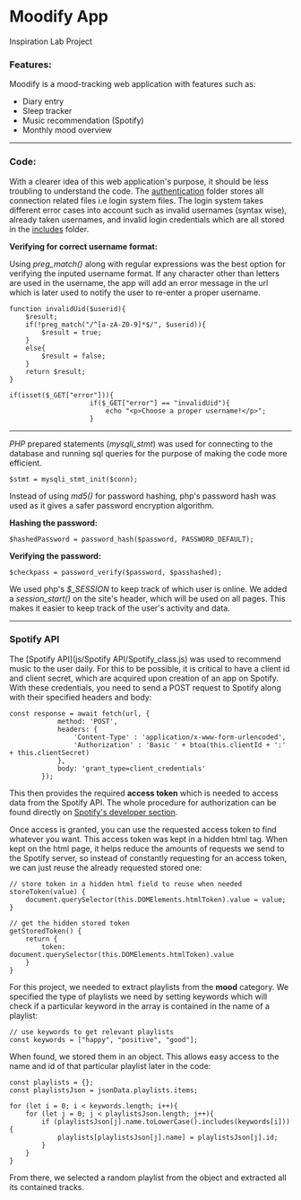 # Moodify App

Inspiration Lab Project

### Features:

Moodify is a mood-tracking web application with features such as:

- Diary entry
- Sleep tracker
- Music recommendation (Spotify)
- Monthly mood overview

---

### Code:

With a clearer idea of this web application's purpose, it should be less troubling to understand the code.
The [authentication](https://github.com/ivfranck/Moodify-App/tree/main/authentication) folder stores all connection related files i.e login system files. The login system takes different error cases into account such as invalid usernames (syntax wise), already taken usernames, and invalid login credentials which are all stored in the [includes](https://github.com/ivfranck/Moodify-App/tree/main/authentication/includes) folder.

**Verifying for correct username format:**

Using _preg_match()_ along with regular expressions was the best option for verifying the inputed username format. If any character other than letters are used in the username, the app will add an error message in the url which is later used to notify the user to re-enter a proper username.

```
function invalidUid($userid){
    $result;
    if(!preg_match("/^[a-zA-Z0-9]*$/", $userid)){
        $result = true;
    }
    else{
        $result = false;
    }
    return $result;
}
```

```
if(isset($_GET["error"])){
                    if($_GET["error"] == "invalidUid"){
                        echo "<p>Choose a proper username!</p>";
                    }
```

---

_PHP_ prepared statements (_mysqli_stmt_) was used for connecting to the database and running sql queries for the purpose of making the code more efficient.

```
$stmt = mysqli_stmt_init($conn);
```

Instead of using _md5()_ for password hashing, php's password hash was used as it gives a safer password encryption algorithm.

**Hashing the password:**

```
$hashedPassword = password_hash($password, PASSWORD_DEFAULT);
```

**Verifying the password:**

```
$checkpass = password_verify($password, $passhashed);
```

We used php's _$\_SESSION_ to keep track of which user is online. We added a _session_start()_ on the site's header, which will be used on all pages. This makes it easier to keep track of the user's activity and data.

---
### Spotify API
The [Spotify API](js/Spotify API/Spotify_class.js) was used to recommend music to the user daily. For this to be possible, it is critical to have a client id and client secret, which are acquired upon creation of an app on Spotify.
With these credentials, you need to send a POST request to Spotify along with their specified headers and body:
```
const response = await fetch(url, {
            method: 'POST',
            headers: {
                'Content-Type' : 'application/x-www-form-urlencoded',
                'Authorization' : 'Basic ' + btoa(this.clientId + ':' + this.clientSecret)
            },
            body: 'grant_type=client_credentials'
        });
```
This then provides the required **access token** which is needed to access data from the Spotify API.
The whole procedure for authorization can be found directly on [Spotify's developer section](https://developer.spotify.com/documentation/general/guides/authorization-guide/).

Once access is granted, you can use the requested access token to find whatever you want. This access token was kept in a hidden html tag.
When kept on the html page, it helps reduce the amounts of requests we send to the Spotify server, so instead of constantly requesting for an access
token, we can just reuse the already requested stored one:
```
// store token in a hidden html field to reuse when needed
storeToken(value) {
    document.querySelector(this.DOMElements.htmlToken).value = value;
}

// get the hidden stored token
getStoredToken() {
    return {
        token: document.querySelector(this.DOMElements.htmlToken).value
    }
}
```
For this project, we needed to extract playlists from the **mood** category.
We specified the type of playlists we need by setting keywords which will check if a particular keyword in the array is contained in the name of a playlist:

```
// use keywords to get relevant playlists
const keywords = ["happy", "positive", "good"];
```

When found, we stored them in an object. This allows easy access to the name and id of that particular playlist later in the code:
```
const playlists = {};
const playlistsJson = jsonData.playlists.items;

for (let i = 0; i < keywords.length; i++){
    for (let j = 0; j < playlistsJson.length; j++){
        if (playlistsJson[j].name.toLowerCase().includes(keywords[i])){
            playlists[playlistsJson[j].name] = playlistsJson[j].id;
        }
    }
}
```

From there, we selected a random playlist from the object and extracted all its contained tracks.